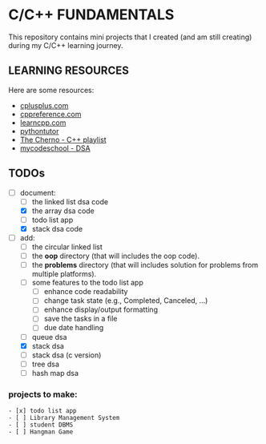 # C/C++ FUNDAMENTALS

This repository contains mini projects that I created (and am still creating) during my C/C++ learning journey.


## LEARNING RESOURCES

Here are some resources:

* [cplusplus.com](cplusplus.com)
* [cppreference.com](cppreference.com)
* [learncpp.com](learncpp.com)
* [pythontutor](pythontutor.com)
* [The Cherno - C++ playlist](https://youtube.com/playlist?list=PLlrATfBNZ98dudnM48yfGUldqGD0S4FFb&si=YL8mr77_z-3m6it8)
* [mycodeschool - DSA](https://youtube.com/playlist?list=PL2_aWCzGMAwI3W_JlcBbtYTwiQSsOTa6P&si=n2CPQfl8n6QR7cgP)


## TODOs

- [ ] document:
	- [ ] the linked list dsa code
	- [x] the array dsa code
	- [ ] todo list app
	- [x] stack dsa code

- [ ] add:
	- [ ] the circular linked list
	- [ ] the **oop** directory (that will includes the oop code).
	- [ ] the **problems** directory (that will includes solution for problems from multiple platforms).
	- [ ] some features to the todo list app
		- [ ] enhance code readability
		- [ ] change task state (e.g., Completed, Canceled, ...)
		- [ ] enhance display/output formatting
		- [ ] save the tasks in a file
		- [ ] due date handling
	- [ ] queue dsa
	- [x] stack dsa
	- [ ] stack dsa (c version)
	- [ ] tree dsa
	- [ ] hash map dsa

### projects to make:
	- [x] todo list app
	- [ ] Library Management System
	- [ ] student DBMS
	- [ ] Hangman Game
